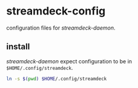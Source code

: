 # streamdeck-config

configuration files for *streamdeck-daemon*.

## install

*streamdeck-daemon* expect configuration to be in `$HOME/.config/streamdeck`.

```bash
ln -s $(pwd) $HOME/.config/streamdeck
```
